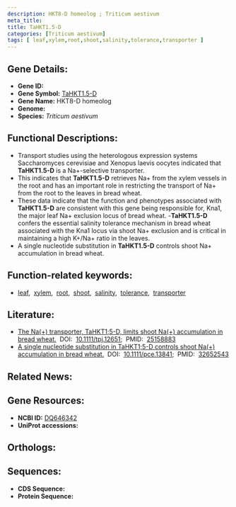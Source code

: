 ```yaml
---
description: HKT8-D homeolog ; Triticum aestivum
meta_title:
title: TaHKT1.5-D
categories: [Triticum aestivum]
tags: [ leaf,xylem,root,shoot,salinity,tolerance,transporter ]
---
```


## Gene Details:
- **Gene ID:** []()
- **Gene Symbol:** <u>TaHKT1.5-D</u>
- **Gene Name:** HKT8-D homeolog
- **Genome:** []()
- **Species:** *Triticum aestivum*

## Functional Descriptions:
   - Transport studies using the heterologous expression systems Saccharomyces cerevisiae and Xenopus laevis oocytes indicated that **TaHKT1.5-D** is a Na+-selective transporter.
   - This indicates that **TaHKT1.5-D** retrieves Na+ from the xylem vessels in the root and has an important role in restricting the transport of Na+ from the root to the leaves in bread wheat.
   - These data indicate that the function and phenotypes associated with **TaHKT1.5-D** are consistent with this gene being responsible for, Kna1, the major leaf Na+ exclusion locus of bread wheat.
   -**TaHKT1.5-D** confers the essential salinity tolerance mechanism in bread wheat associated with the Kna1 locus via shoot Na+ exclusion and is critical in maintaining a high K+/Na+ ratio in the leaves.
   - A single nucleotide substitution in **TaHKT1.5-D** controls shoot Na+ accumulation in bread wheat.

## Function-related keywords:
   - [leaf](/tags/leaf/),&nbsp;&nbsp;[xylem](/tags/xylem/),&nbsp;&nbsp;[root](/tags/root/),&nbsp;&nbsp;[shoot](/tags/shoot/),&nbsp;&nbsp;[salinity](/tags/salinity/),&nbsp;&nbsp;[tolerance](/tags/tolerance/),&nbsp;&nbsp;[transporter](/tags/transporter/)

## Literature:
   - [The Na(+) transporter, TaHKT1;5-D, limits shoot Na(+) accumulation in bread wheat.](https://doi.org/10.1111/tpj.12651)&nbsp;&nbsp;DOI:&nbsp;&nbsp;[10.1111/tpj.12651](https://doi.org/10.1111/tpj.12651);&nbsp;&nbsp;PMID:&nbsp;&nbsp;[25158883](https://pubmed.ncbi.nlm.nih.gov/25158883/)
   - [A single nucleotide substitution in TaHKT1;5-D controls shoot Na(+) accumulation in bread wheat.](https://doi.org/10.1111/pce.13841)&nbsp;&nbsp;DOI:&nbsp;&nbsp;[10.1111/pce.13841](https://doi.org/10.1111/pce.13841);&nbsp;&nbsp;PMID:&nbsp;&nbsp;[32652543](https://pubmed.ncbi.nlm.nih.gov/32652543/)

## Related News:

## Gene Resources:
- **NCBI ID:**  [DQ646342](https://www.ncbi.nlm.nih.gov/gene/?term=DQ646342)
- **UniProt accessions:**  [](https://www.uniprot.org/uniprotkb//entry)

## Orthologs:

## Sequences:
- **CDS Sequence:**
- **Protein Sequence:**
